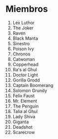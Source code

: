# Miembros

1. Lex Luthor
2. The Joker
3. Raven
4. Black Manta
5. Sinestro
6. Poison Ivy
7. Chronos
8. Catwoman
9.  Copperhead
10. Ra's al Ghul
11. Doctor Light
12. Gorilla Grodd
13. Captain Boomerang
14. Solomon Grundy
15. Felix Faust
16. Mr. Element
17. The Penguin
18. Talia al Ghul
19. Lady Shiva
20. Giganta
21. Deadshot
22. Scarecrow
